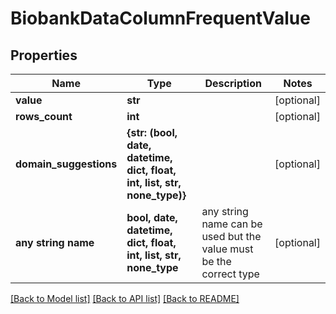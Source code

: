 # BiobankDataColumnFrequentValue


## Properties
Name | Type | Description | Notes
------------ | ------------- | ------------- | -------------
**value** | **str** |  | [optional] 
**rows_count** | **int** |  | [optional] 
**domain_suggestions** | **{str: (bool, date, datetime, dict, float, int, list, str, none_type)}** |  | [optional] 
**any string name** | **bool, date, datetime, dict, float, int, list, str, none_type** | any string name can be used but the value must be the correct type | [optional]

[[Back to Model list]](../README.md#documentation-for-models) [[Back to API list]](../README.md#documentation-for-api-endpoints) [[Back to README]](../README.md)


